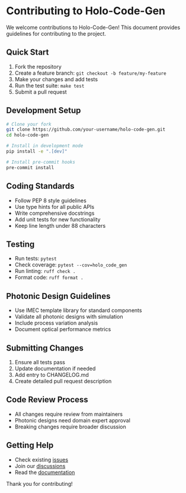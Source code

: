 # Contributing to Holo-Code-Gen

We welcome contributions to Holo-Code-Gen! This document provides guidelines for contributing to the project.

## Quick Start

1. Fork the repository
2. Create a feature branch: `git checkout -b feature/my-feature`
3. Make your changes and add tests
4. Run the test suite: `make test`
5. Submit a pull request

## Development Setup

```bash
# Clone your fork
git clone https://github.com/your-username/holo-code-gen.git
cd holo-code-gen

# Install in development mode
pip install -e ".[dev]"

# Install pre-commit hooks
pre-commit install
```

## Coding Standards

- Follow PEP 8 style guidelines
- Use type hints for all public APIs
- Write comprehensive docstrings
- Add unit tests for new functionality
- Keep line length under 88 characters

## Testing

- Run tests: `pytest`
- Check coverage: `pytest --cov=holo_code_gen`
- Run linting: `ruff check .`
- Format code: `ruff format .`

## Photonic Design Guidelines

- Use IMEC template library for standard components
- Validate all photonic designs with simulation
- Include process variation analysis
- Document optical performance metrics

## Submitting Changes

1. Ensure all tests pass
2. Update documentation if needed
3. Add entry to CHANGELOG.md
4. Create detailed pull request description

## Code Review Process

- All changes require review from maintainers
- Photonic designs need domain expert approval
- Breaking changes require broader discussion

## Getting Help

- Check existing [issues](https://github.com/yourusername/holo-code-gen/issues)
- Join our [discussions](https://github.com/yourusername/holo-code-gen/discussions)
- Read the [documentation](docs/)

Thank you for contributing!
